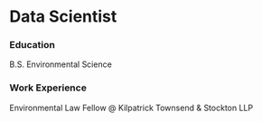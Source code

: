 # Data Scientist

### Education
B.S. Environmental Science

### Work Experience
Environmental Law Fellow @ Kilpatrick Townsend & Stockton LLP
